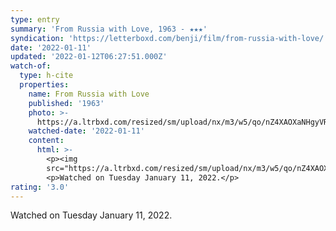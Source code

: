 ```yaml
---
type: entry
summary: 'From Russia with Love, 1963 - ★★★'
syndication: 'https://letterboxd.com/benji/film/from-russia-with-love/'
date: '2022-01-11'
updated: '2022-01-12T06:27:51.000Z'
watch-of:
  type: h-cite
  properties:
    name: From Russia with Love
    published: '1963'
    photo: >-
      https://a.ltrbxd.com/resized/sm/upload/nx/m3/w5/qo/nZ4XAOXaNHgyVRmmnlxzkjgVr9u-0-500-0-750-crop.jpg?k=b511a8cea2
    watched-date: '2022-01-11'
    content:
      html: >-
        <p><img
        src="https://a.ltrbxd.com/resized/sm/upload/nx/m3/w5/qo/nZ4XAOXaNHgyVRmmnlxzkjgVr9u-0-500-0-750-crop.jpg?k=b511a8cea2"/></p>
        <p>Watched on Tuesday January 11, 2022.</p>
rating: '3.0'
---
```

Watched on Tuesday January 11, 2022.
